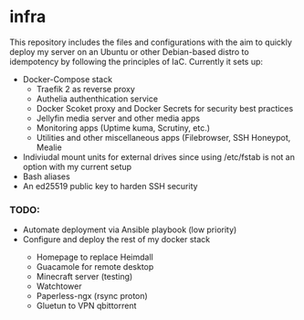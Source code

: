 <h1>infra</h1>
<p>This repository includes the files and configurations with the aim to quickly deploy my server on an Ubuntu or other Debian-based distro to idempotency by following the principles of IaC.<brA>
Currently it sets up:</p>
<ul>
    <li>Docker-Compose stack
        <ul>
            <li>Traefik 2 as reverse proxy</li>
            <li>Authelia authenthication service</li>
            <li>Docker Scoket proxy and Docker Secrets for security best practices</li>
            <li>Jellyfin media server and other media apps</li>
            <li>Monitoring apps (Uptime kuma, Scrutiny, etc.)</li>
            <li>Utilities and other miscellaneous apps (Filebrowser, SSH Honeypot, Mealie</li>
        </ul>
    </li>
    <li>Indiviudal mount units for external drives since using /etc/fstab is not an option with my current setup</li>
    <li>Bash aliases</li>
    <li>An ed25519 public key to harden SSH security</li>
</ul>
<h3>TODO:</h3>
<ul>
    <li> Automate deployment via Ansible playbook (low priority)</li>
    <li> Configure and deploy the rest of my docker stack </li>
    <ul>
        <li>Homepage to replace Heimdall</li>
        <li>Guacamole for remote desktop</li>
        <li>Minecraft server (testing)</li>
        <li>Watchtower</li>
        <li>Paperless-ngx (rsync proton)</li>
        <li>Gluetun to VPN qbittorrent</li>
    </ul>
<ul>

